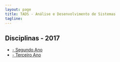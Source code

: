 ```yaml
---
layout: page
title: TADS - Análise e Desenvolvimento de Sistemas
tagline: 
---
```


## Disciplinas - 2017

<ul>
  <li><a href="https://drive.google.com/drive/folders/0B_jYjhszA34iSW9JMVE3V3pUcjA?usp=sharing">- Segundo Ano</a></li>
  <li><a href="https://drive.google.com/drive/folders/0B_jYjhszA34iclNqWUNHS1N6Nzg?usp=sharing">- Terceiro Ano</a></li>
</ul>

